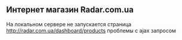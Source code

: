## Интернет магазин Radar.com.ua

На локальном сервере не запускается страница http://radar.com.ua/dashboard/products проблемы c ajax запросом
